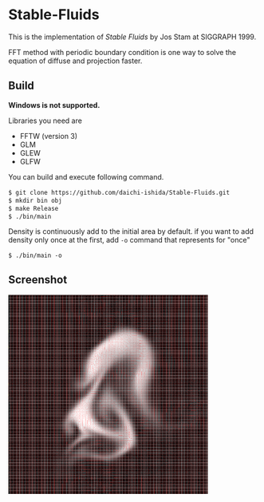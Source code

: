 # Stable-Fluids
This is the implementation of *Stable Fluids* by Jos Stam at SIGGRAPH 1999.

FFT method with periodic boundary condition is one way to solve the equation of diffuse and projection faster.


## Build
**Windows is not supported.**

Libraries you need are
- FFTW (version 3)
- GLM
- GLEW
- GLFW

You can build and execute following command.

```shell
$ git clone https://github.com/daichi-ishida/Stable-Fluids.git
$ mkdir bin obj
$ make Release
$ ./bin/main
```

Density is continuously add to the initial area by default.
if you want to add density only once at the first, 
add `-o` command that represents for "once"

```shell
$ ./bin/main -o
```

## Screenshot

![Screenshot](output/Screenshot.png)